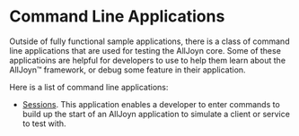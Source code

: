 # Command Line Applications

Outside of fully functional sample applications, there is a class of command line applications that are used for testing the AllJoyn core.  Some of these applicatioins are helpful for developers to use to help them learn about the AllJoyn&trade; framework, or debug some feature in their application.

Here is a list of command line applications:

- [Sessions][sessions]. This application enables a developer to enter commands to build up the start of an AllJoyn application to simulate a client or service to test with.

[sessions]: /develop/run_sample_apps/test/sessions 
